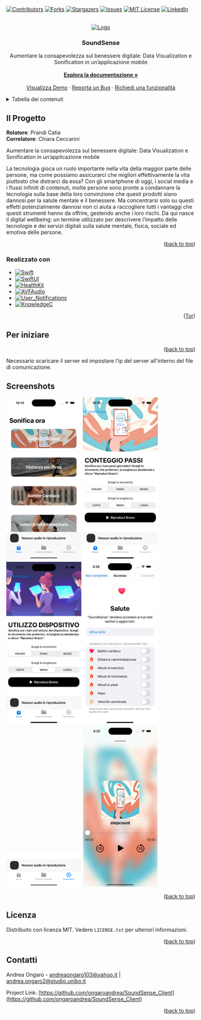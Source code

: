 <!-- Improved compatibility of back to top link: See: https://github.com/othneildrew/Best-README-Template/pull/73 -->
<a name="readme-top"></a>
<!--
*** Thanks for checking out the Best-README-Template. If you have a suggestion
*** that would make this better, please fork the repo and create a pull request
*** or simply open an issue with the tag "enhancement".
*** Don't forget to give the project a star!
*** Thanks again! Now go create something AMAZING! :D
-->



<!-- PROJECT SHIELDS -->
<!--
*** I'm using markdown "reference style" links for readability.
*** Reference links are enclosed in brackets [ ] instead of parentheses ( ).
*** See the bottom of this document for the declaration of the reference variables
*** for contributors-url, forks-url, etc. This is an optional, concise syntax you may use.
*** https://www.markdownguide.org/basic-syntax/#reference-style-links
-->
[![Contributors][contributors-shield]][contributors-url]
[![Forks][forks-shield]][forks-url]
[![Stargazers][stars-shield]][stars-url]
[![Issues][issues-shield]][issues-url]
[![MIT License][license-shield]][license-url]
[![LinkedIn][linkedin-shield]][linkedin-url]



<!-- PROJECT LOGO -->
<br />
<div align="center">
  <a href="https://github.com/ongaroandrea/SoundSense">
    <img src="SoundSense/Image/logo.png" alt="Logo" width="80" height="80">
  </a>

  <h3 align="center">SoundSense</h3>
  <p align="center">
    Aumentare la consapevolezza sul benessere digitale: Data Visualization e Sonification in un’applicazione mobile
    <br />
    <br />
    <a href="https://github.com/ongaroandrea/SoundSense_Client"><strong>Esplora la documentazione »</strong></a>
    <br />
    <br />
    <a href="https://github.com/ongaroandrea/SoundSense_Client">Visualizza Demo</a>
    ·
    <a href="https://github.com/ongaroandrea/SoundSense_Client/issues">Reporta un Bug</a>
    ·
    <a href="https://github.com/ongaroandrea/SoundSense_Client/issues">Richiedi una funzionalità</a>
  </p>
</div>



<!-- TABLE OF CONTENTS -->
<details>
  <summary>Tabella dei contenuti</summary>
  <ol>
    <li>
      <a href="#il-progetto">Il Progetto</a>
    </li>
    <li>
      <a href="#realizzato-con">Realizzato con</a>
    </li>
    <li>
      <a href="#per-iniziare">Per iniziare</a>
      <ul>
        <li><a href="#prerequisiti">Prerequisiti</a></li>
      </ul>
    </li>
    <li><a href="#screenshot">Screenshot</a></li>
    <li><a href="#licenza">Licenza</a></li>
    <li><a href="#contatti">Contatti</a></li>
  </ol>
</details>



<!-- ABOUT THE PROJECT -->
## Il Progetto


<b>Relatore</b>:  Prandi Catia <br />
<b>Correlatore</b>: Chiara Ceccarini

Aumentare la consapevolezza sul benessere digitale: Data Visualization e Sonification in un’applicazione mobile

La tecnologia gioca un ruolo importante nella vita della maggior parte delle persone, ma come possiamo assicurarci che migliori effettivamente la vita piuttosto che distrarci da essa?
Con gli smartphone di oggi, i social media e i flussi infiniti di contenuti, molte persone sono pronte a condannare la tecnologia sulla base della loro convinzione che questi prodotti siano dannosi per la salute mentale e il benessere. Ma concentrarsi solo su questi effetti potenzialmente dannosi non ci aiuta a raccogliere tutti i vantaggi che questi strumenti hanno da offrire, gestendo anche i loro rischi. Da qui nasce il digital wellbeing: un termine utilizzato per descrivere l’impatto delle tecnologie e dei servizi digitali sulla salute mentale, fisica, sociale ed emotiva delle persone.

<p align="right">(<a href="#readme-top">back to top</a>)</p>



### Realizzato con

* [![Swift][Swift]][Swift]
* [![SwiftUI][SwiftUI]][SwiftUI]
* [![HealthKit][HealthKit]][HealthKit]
* [![AVFAudio][AVFAudio]][AVFAudio]
* [![User_Notifications][User_Notifications]][Swift]
* [![KnowledgeC][KnowledgeC]][KnowledgeC]

<p align="right">(<a href="#readme-top">Tor</a>)</p>



<!-- GETTING STARTED -->
## Per iniziare

<p align="right">(<a href="#readme-top">back to top</a>)</p>

Necessario scaricare il server ed impostare l'ip del server all'interno del file di comunicazione.

<!-- USAGE EXAMPLES -->
## Screenshots

<div>
    <img src="SoundSense/Screenshot/home.png" width="200" alt="Schermata selezione dati di utilizzo">
    <img src="SoundSense/Screenshot/passi.png" width="200" alt="Schermata selezione dati dei passi">
    <img src="SoundSense/Screenshot/utilizzo.png" width="200" alt="Lettore musicale nessun audio">
    <img src="SoundSense/Screenshot/accesso.png" width="200" alt="Richiesta accesso ai dati sanitari">
    <img src="SoundSense/Screenshot/lettore.png" width="200" alt="Lettore musicale nessun audio">   
    <img src="SoundSense/Screenshot/audio.png" width="200" alt="Lettore musicale con audio impostato">
</div>

<p align="right">(<a href="#readme-top">back to top</a>)</p>


<!-- LICENSE -->
## Licenza

Distribuito con licenza MIT. Vedere `LICENSE.txt` per ulteriori informazioni.

<p align="right">(<a href="#readme-top">back to top</a>)</p>



<!-- CONTACT -->
## Contatti

Andrea Ongaro  - andreaongaro103@yahoo.it | andrea.ongaro2@studio.unibo.it

Project Link: [https://github.com/ongaroandrea/SoundSense_Client](https://github.com/ongaroandrea/SoundSense_Client)


<p align="right">(<a href="#readme-top">back to top</a>)</p>



<!-- MARKDOWN LINKS & IMAGES -->
<!-- https://www.markdownguide.org/basic-syntax/#reference-style-links -->
[contributors-shield]: https://img.shields.io/github/contributors/othneildrew/Best-README-Template.svg?style=for-the-badge
[contributors-url]: https://github.com/ongaroandrea/SoundSense/contributors

[forks-shield]: https://img.shields.io/github/forks/othneildrew/Best-README-Template.svg?style=for-the-badge
[forks-url]: https://github.com/ongaroandrea/SoundSense/members

[stars-shield]: https://img.shields.io/github/stars/othneildrew/Best-README-Template.svg?style=for-the-badge
[stars-url]: https://github.com/ongaroandrea/SoundSense/stargazers

[issues-shield]: https://img.shields.io/github/issues/othneildrew/Best-README-Template.svg?style=for-the-badge
[issues-url]: https://github.com/ongaroandrea/SoundSense/issues

[license-shield]: https://img.shields.io/github/license/othneildrew/Best-README-Template.svg?style=for-the-badge
[license-url]: https://github.com/ongaroandrea/SoundSense/LICENSE.txt

[linkedin-shield]: https://img.shields.io/badge/-LinkedIn-black.svg?style=for-the-badge&logo=linkedin&colorB=555
[linkedin-url]: https://www.linkedin.com/in/ongaro-andrea/

[product-screenshot]: images/screenshot.png

[Swift]: https://www.swift.org/about/
[User_Notifications]: https://developer.apple.com/documentation/usernotifications/
[Foundation]: https://developer.apple.com/documentation/foundation/
[AVFAudio]: https://developer.apple.com/documentation/avfaudio
[HealthKit]: https://developer.apple.com/documentation/healthkit/about_the_healthkit_framework
[KnowledgeC]: https://www.mac4n6.com/blog/2018/8/5/knowledge-is-power-using-the-knowledgecdb-database-on-macos-and-ios-to-determine-precise-user-and-application-usage
[SwiftUI]: https://developer.apple.com/xcode/swiftui/

